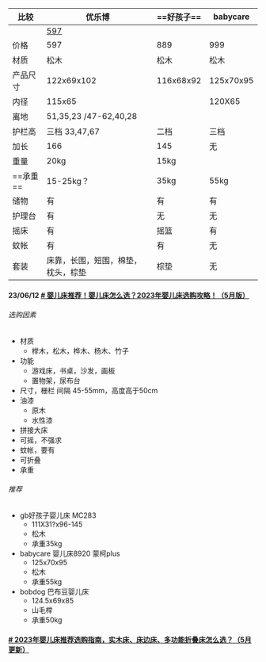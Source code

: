 | 比较     | 优乐博                                         | ==好孩子== | babycare  |
| -------- | ---------------------------------------------- | ---------- | --------- |
|          | [597](https://item.jd.com/10069435768138.html) |            |           |
| 价格     | 597                                            | 889        | 999       |
| 材质     | 松木                                           | 松木       | 松木      |
| 产品尺寸 | 122x69x102                                     | 116x68x92  | 125x70x95 |
| 内径     | 115x65                                         |            | 120X65    |
| 离地     | 51,35,23 /47-62,40,28                          |            |           |
| 护栏高   | 三档 33,47,67                                  | 二档       | 三档      |
| 加长     | 166                                            | 145        | 无        |
| 重量     | 20kg                                           | 15kg       |           |
| ==承重== | 15-25kg？                                      | 35kg       | 55kg      |
| 储物     | 有                                             | 有         | 有        |
| 护理台   | 有                                             | 无         | 无        |
| 摇床     | 有                                             | 摇篮       | 有        |
| 蚊帐     | 有                                             | 有         | 无        |
| 套装     | 床靠，长围，短围，棉垫，枕头，棕垫             | 棕垫       | 无        |

#### 23/06/12 [# 婴儿床推荐！婴儿床怎么选？2023年婴儿床选购攻略！（5月版）](https://zhuanlan.zhihu.com/p/188735823?utm_campaign=&utm_medium=social&utm_oi=1640637260256202753&utm_psn=1654642338256510976&utm_source=pro.cubox.androidapp)
###### 选购因素
- 材质
	- 榉木，松木，桦木、杨木、竹子
- 功能
	- 游戏床，书桌，沙发，画板
	- 置物架，尿布台
- 尺寸，栅栏 间隔 45-55mm，高度高于50cm
- 油漆
	- 原木
	- 水性漆
- 拼接大床
- 可摇，不强求
- 蚊帐，要有
- 可折叠
- 承重
###### 推荐
- gb好孩子婴儿床 MC283
	- 111X31?x96-145
	- 松木
	- 承重35kg
- babycare 婴儿床8920 蒙柯plus
	- 125x70x95
	- 松木
	- 承重55kg
- bobdog 巴布豆婴儿床
	- 124.5x69x85
	- 山毛榉
	- 承重50kg
#### [# 2023年婴儿床推荐选购指南，实木床、床边床、多功能折叠床怎么选？（5月更新）](https://zhuanlan.zhihu.com/p/373287061?utm_campaign=&utm_medium=social&utm_oi=1640637260256202753&utm_psn=1654642418338213888&utm_source=pro.cubox.androidapp)